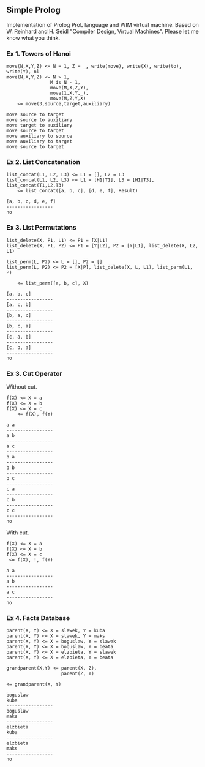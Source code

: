 ## Simple Prolog

Implementation of Prolog ProL language and WIM virtual machine. Based on W. Reinhard and H. Seidl "Compiler Design, Virtual Machines". Please let me know what you think.

### Ex 1. Towers of Hanoi

    move(N,X,Y,Z) <= N = 1, Z = _, write(move), write(X), write(to), write(Y), nl
    move(N,X,Y,Z) <= N > 1,
                    M is N - 1,
                    move(M,X,Z,Y),
                    move(1,X,Y,_),
                    move(M,Z,Y,X)
        <= move(3,source,target,auxiliary)

    move source to target
    move source to auxiliary
    move target to auxiliary
    move source to target
    move auxiliary to source
    move auxiliary to target
    move source to target

### Ex 2. List Concatenation

    list_concat(L1, L2, L3) <= L1 = [], L2 = L3
    list_concat(L1, L2, L3) <= L1 = [H1|T1], L3 = [H1|T3], list_concat(T1,L2,T3)
        <= list_concat([a, b, c], [d, e, f], Result)

    [a, b, c, d, e, f]
    -----------------
    no

### Ex 3. List Permutations

    list_delete(X, P1, L1) <= P1 = [X|L1]
    list_delete(X, P1, P2) <= P1 = [Y|L2], P2 = [Y|L1], list_delete(X, L2, L1)

    list_perm(L, P2) <= L = [], P2 = []
    list_perm(L, P2) <= P2 = [X|P], list_delete(X, L, L1), list_perm(L1, P)

        <= list_perm([a, b, c], X)

    [a, b, c]
    -----------------
    [a, c, b]
    -----------------
    [b, a, c]
    -----------------
    [b, c, a]
    -----------------
    [c, a, b]
    -----------------
    [c, b, a]
    -----------------
    no

### Ex 3. Cut Operator

Without cut.

    f(X) <= X = a
    f(X) <= X = b
    f(X) <= X = c
        <= f(X), f(Y)

    a a
    -----------------
    a b
    -----------------
    a c
    -----------------
    b a
    -----------------
    b b
    -----------------
    b c
    -----------------
    c a
    -----------------
    c b
    -----------------
    c c
    -----------------
    no

With cut.

    f(X) <= X = a
    f(X) <= X = b
    f(X) <= X = c
     <= f(X), !, f(Y)

    a a
    -----------------
    a b
    -----------------
    a c
    -----------------
    no

### Ex 4. Facts Database

    parent(X, Y) <= X = slawek, Y = kuba
    parent(X, Y) <= X = slawek, Y = maks
    parent(X, Y) <= X = boguslaw, Y = slawek
    parent(X, Y) <= X = boguslaw, Y = beata
    parent(X, Y) <= X = elzbieta, Y = slawek
    parent(X, Y) <= X = elzbieta, Y = beata

    grandparent(X,Y) <= parent(X, Z),
                        parent(Z, Y)

    <= grandparent(X, Y)

    boguslaw
    kuba
    -----------------
    boguslaw
    maks
    -----------------
    elzbieta
    kuba
    -----------------
    elzbieta
    maks
    -----------------
    no
